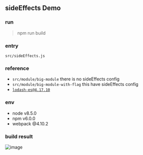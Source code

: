 ## sideEffects Demo

### run
> npm run build

### entry
`src/sideEffects.js`

### reference
* `src/module/big-module` there is no sideEffects config
* `src/module/big-module-with-flag` this have sideEffects config
* [`lodash-es@4.17.10`](https://github.com/lodash/lodash/blob/es/package.json)

### env
* node v8.5.0
* npm v6.0.0
* webpack @4.10.2

### build result
![image](https://user-images.githubusercontent.com/9464221/40954331-b6e50c58-68b6-11e8-9e11-f5689d65cf2f.png)

